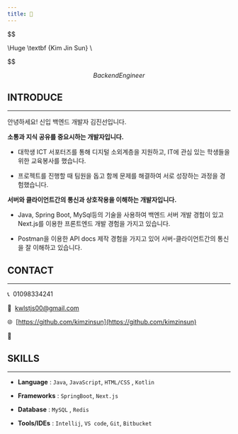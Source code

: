 ```yaml
---
title: 🎁
---
```


$$

\Huge \textbf {Kim Jin Sun} \\


$$

$$
Backend Engineer
$$

## INTRODUCE

---

안녕하세요! 신입 백엔드 개발자 김진선입니다.

**소통과 지식 공유를 중요시하는 개발자입니다.**

- 대학생 ICT 서포터즈를 통해 디지털 소외계층을 지원하고, IT에 관심 있는 학생들을 위한 교육봉사를 했습니다.

- 프로젝트를 진행할 때 팀원을 돕고 함께 문제를 해결하여 서로 성장하는 과정을 경험했습니다.

**서버와 클라이언트간의 통신과 상호작용을 이해하는 개발자입니다.**

- Java, Spring Boot, MySql등의 기술을 사용하여 백엔드 서버 개발 경험이 있고 Next.js를 이용한 프론트엔드 개발 경험을 가지고 있습니다.

- Postman을 이용한 API docs 제작 경험을 가지고 있어 서버-클라이언트간의 통신을 잘 이해하고 있습니다.

## CONTACT

---

📞  01098334241

📩  kwlstjs00@gmail.com

🌐  [https://github.com/kimzinsun](https://github.com/kimzinsun)

📍

## SKILLS

---

- **Language** : `Java`, `JavaScript`, `HTML/CSS` , `Kotlin`

- **Frameworks** : `SpringBoot`, `Next.js`

- **Database** : `MySQL` , `Redis`

- **Tools/IDEs** : `Intellij`, `VS code`, `Git`, `Bitbucket`
